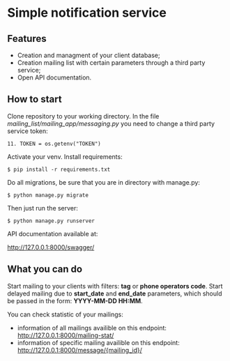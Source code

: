 # Simple notification service
## Features
- Creation and managment of your client database;
- Creation mailing list with certain parameters through a third party service;
- Open API documentation.

## How to start

Clone repository to your working directory.
In the file *mailing_list/mailing_app/messaging.py* you need to change a third party service token:

`11. TOKEN = os.getenv("TOKEN")`

Activate your venv.
Install requirements:

`$ pip install -r requirements.txt`

Do all migrations, be sure that you are in directory with manage.py:

`$ python manage.py migrate`

Then just run the server:

`$ python manage.py runserver`

API documentation available at:

<http://127.0.0.1:8000/swagger/>

## What you can do

Start mailing to your clients with filters: **tag** or **phone operators code**. Start delayed mailing due to **start_date** and **end_date** parameters, which should be passed in the form: **YYYY-MM-DD HH:MM**.

You can check statistic of your mailings:
- information of all mailings availible on this endpoint: <http://127.0.0.1:8000/mailing-stat/>
- information of specific mailing availible on this endpoint: <http://127.0.0.1:8000/message/{mailing_id}/>
